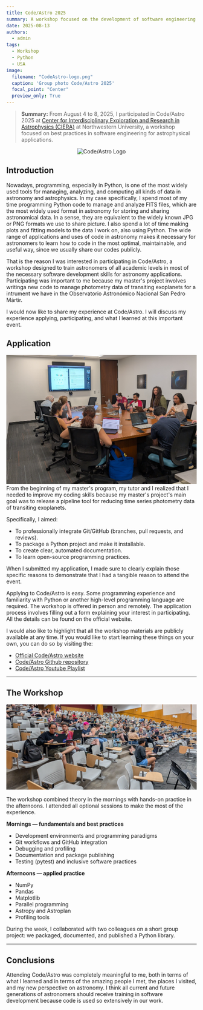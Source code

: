 ```yaml
---
title: Code/Astro 2025
summary: A workshop focused on the development of software engineering skills and practices for building sustainable open-source packages fro astronomy applications.
date: 2025-08-13
authors:
  - admin
tags:
  - Workshop
  - Python
  - USA
image:
  filename: "CodeAstro-logo.png"
  caption: 'Group photo Code/Astro 2025'
  focal_point: "Center"
  preview_only: True
---
```


> **Summary:** From August 4 to 8, 2025, I participated in Code/Astro 2025 at [Center for Interdisciplinary Exploration and Research in Astrophysics (CIERA)](https://ciera.northwestern.edu/) at Northwestern University, a workshop focused on best practices in software engineering for astrophysical applications.

<div align="center">
  <img src="CodeAstro-0.jpg" alt="Code/Astro Logo">
</div>

## Introduction

Nowadays, programming, especially in Python, is one of the most widely used tools for managing, analyzing, and computing all kinds of data in astronomy and astrophysics. In my case specifically, I spend most of my time programming Python code to manage and analyze FITS files, which are the most widely used format in astronomy for storing and sharing astronomical data. In a sense, they are equivalent to the widely known JPG or PNG formats we use to share picture. I also spend a lot of time making plots and fitting models to the data I work on, also using Python. The wide range of applications and uses of code in astronomy makes it necessary for astronomers to learn how to code in the most optimal, maintainable, and useful way, since we usually share our codes publicly.

That is the reason I was interested in participating in Code/Astro, a workshop designed to train astronomers of all academic levels in most of the necessary software development skills for astronomy applications. Participating was important to me because my master's project involves writinga new code to manage photometry data of transiting exoplanets for a intrument we have in the Observatorio Astronómico Nacional San Pedro Mártir.

I would now like to share my experience at Code/Astro. I will discuss my experience applying, participating, and what I learned at this important event.

## Application
<div align="center">
  <img src="CodeAstro-1.jpg" alt="Texto alternativo">
</div>
From the beginning of my master's program, my tutor and I realized that I needed to improve my coding skills because my master's project's main goal was to release a pipeline tool for reducing time series photometry data of transiting exoplanets.

Specifically, I aimed:

- To professionally integrate Git/GitHub (branches, pull requests, and reviews).
- To package a Python project and make it installable.
- To create clear, automated documentation.
- To learn open-source programming practices.

When I submitted my application, I made sure to clearly explain those specific reasons to demonstrate that I had a tangible reason to attend the event.

Applying to Code/Astro is easy. Some programming experience and familiarity with Python or another high-level programming language are required. The workshop is offered in person and remotely. The application process involves filling out a form explaining your interest in participating. All the details can be found on the official website.

I would also like to highlight that all the workshop materials are publicly available at any time. If you would like to start learning these things on your own, you can do so by visiting the:
- [Official Code/Astro website](https://semaphorep.github.io/codeastro/)
- [Code/Astro Github repository](https://github.com/semaphoreP/codeastro)
- [Code/Astro Youtube Playlist](https://www.youtube.com/playlist?list=PLb1880Rn0qkK7zTWcqGaXNbKZbxkpvUuH)


---


## The Workshop

<div align="center">
  <img src="CodeAstro-2.jpg" alt="Texto alternativo">
</div>

The workshop combined theory in the mornings with hands-on practice in the afternoons. I attended all optional sessions to make the most of the experience.

**Mornings — fundamentals and best practices**
- Development environments and programming paradigms  
- Git workflows and GitHub integration  
- Debugging and profiling  
- Documentation and package publishing
- Testing (pytest) and inclusive software practices  

**Afternoons — applied practice**
- NumPy  
- Pandas
- Matplotlib
- Parallel programming 
- Astropy and Astroplan
- Profiling tools

During the week, I collaborated with two colleagues on a short group project: we packaged, documented, and published a Python library.  

---

## Conclusions

Attending Code/Astro was completely meaningful to me, both in terms of what I learned and in terms of the amazing people I met, the places I visited, and my new perspective on astronomy. I think all current and future generations of astronomers should receive training in software development because code is used so extensively in our work.
